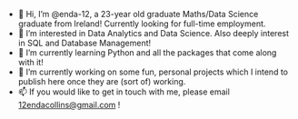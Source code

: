- 👋 Hi, I’m @enda-12, a 23-year old graduate Maths/Data Science graduate from Ireland! Currently looking for full-time employment. 
- 👀 I’m interested in Data Analytics and Data Science. Also deeply interest in SQL and Database Management!
- 🌱 I’m currently learning Python and all the packages that come along with it! 
- 💞️ I’m currently working on some fun, personal projects which I intend to publish here once they are (sort of) working. 
- 📫 If you would like to get in touch with me, please email 12endacollins@gmail.com !

<!---
enda-12/enda-12 is a ✨ special ✨ repository because its `README.md` (this file) appears on your GitHub profile.
You can click the Preview link to take a look at your changes.
--->
